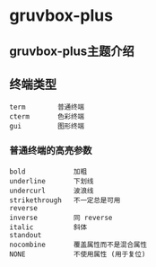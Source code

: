 # gruvbox-plus

## gruvbox-plus主题介绍

## 终端类型
	term		普通终端
	cterm		色彩终端
	gui			图形终端

### 普通终端的高亮参数
	bold			加粗	
	underline		下划线
	undercurl		波浪线
	strikethrough	不一定总是可用
	reverse
	inverse			同 reverse
	italic			斜体
	standout
	nocombine		覆盖属性而不是混合属性
	NONE			不使用属性 (用于复位)
